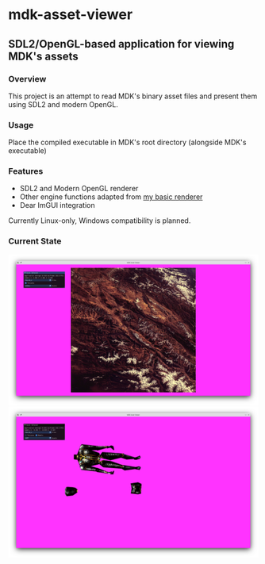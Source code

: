 # mdk-asset-viewer
## SDL2/OpenGL-based application for viewing MDK's assets

### Overview

This project is an attempt to read MDK's binary asset files and present them using SDL2 and modern OpenGL.

### Usage

Place the compiled executable in MDK's root directory (alongside MDK's executable)

### Features

- SDL2 and Modern OpenGL renderer
- Other engine functions adapted from [my basic renderer](https://github.com/jacob-sommer-dev/gles20-sdl2-fun)
- Dear ImGUI integration

Currently Linux-only, Windows compatibility is planned.

### Current State
![Current State](current_state.png)
![Model In-Progress](state_model.png)
